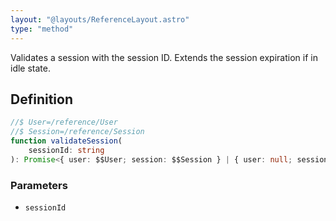 ```yaml
---
layout: "@layouts/ReferenceLayout.astro"
type: "method"
---
```


Validates a session with the session ID. Extends the session expiration if in idle state.

## Definition

```ts
//$ User=/reference/User
//$ Session=/reference/Session
function validateSession(
	sessionId: string
): Promise<{ user: $$User; session: $$Session } | { user: null; session: null }>;
```

### Parameters

- `sessionId`
